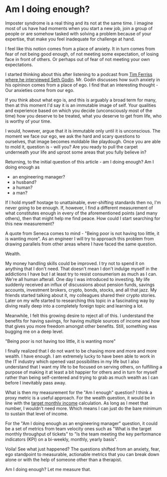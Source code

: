 # Am I doing enough?

Imposter syndrome is a real thing and its not at the same time. I imagine most of us have had
moments when you start a new job, join a group of people or are somehow tasked with solving a
problem because of your expertise, that make you feel inadequate for challenge at hand.

I feel like this notion comes from a place of anxiety. It in turn comes from fear of not being good enough,
of not meeting some expectation, of losing face in front of others. Or perhaps out of fear of not meeting your own expectations.

I started thinking about this after listening to a podcast from [Tim Ferriss where he interviewed Seth Godin](https://tim.blog/2016/02/10/seth-godin/).
Mr. Godin discusses how such anxiety in his opininon comes from a place of ego. I find that an interesting thought - Our anxieties come from our ego.

If you think about what ego is, and this is arguably a broad term for many, then at this moment
I'd say it is an immutable image of self. Your qualities and experience based on which you decide
(unconsciously most of the time) how you deserve to be treated, what you deserve to get from life,
who is worthy of your time.

I would, however, argue that it is immutable only until it is unconscious. The moment we face
our ego, we ask the hard and scary questions to ourselves, that image becomes moldable like
playdough. Once you are able to mold it, question is - will you? Are you ready to pull the 
carpet underneath your life and uproot some areas that you fully believe in?

Returning, to the initial question of this article - am I doing enough?
Am I doing enough as
- an engineering manager?
- a husband?
- a human?
- a man?

If I hold myself hostage to unattainable, ever-shifting standards then no, I'm never going to be enough.
If, however, I find a different measurement of what constitutes enough in every of the aforementioned
points (and many others), then that might help me find peace. How could I start searching for this
new measurement?

A quote from Seneca comes to mind - "Being poor is not having too little, it is wanting more". As an engineer I
will try to approach this problem from drawing parallels from other areas where I have faced the same
question.

Wealth.

My money handling skills could be improved. I try not to spend it on anything that I don't need.
That doesn't mean I don't indulge myself in the addictions I have but I at least try to resist
consumerism as much as I can. We're all human afterall. One day I was introduced to investing.
My life suddenly received an influx of discussions about pension funds, savings accounts, investment
brokers, crypto, bonds, stocks, and all that jazz. My friends started talking about it,
my colleagues shared their crypto stories. Later on my wife started to researching this topic
in a fascinating way by diving really deep into a completely foreign topic and learning a lot.

Meanwhile, I felt this growing desire to reject all of this. I understand the benefits for having savings,
for having multiple sources of income and how that gives you more freedom amongst other benefits.
Still, something was bugging me on a deep level. 

"Being poor is not having too little, it is wanting more"

I finally realized that I do not want to be chasing more and more and more wealth. I have enough.
I am extremely lucky to have been able to work in the IT industry which opened vast possibilites
in my life but I also understand that I want my life to be focused on serving others, on fulfilling
a purpose of making it at least a bit happier for others and in turn for myself rather
than being self-centered and trying to grab as much wealth as I can before I inevitably pass away.

What is then my measurement for the "Am I enough" question? I think a proxy metric is a useful approach.
For the wealth question, it would be in line with the [target monthly income](https://tim.blog/lifestyle-costing/)
calculation. As long as I meet that number, I wouldn't need more. Which means I can just do the bare
minimum to sustain that level of income.

For the "Am I doing enough as an engineering manager" question, it could be a set of metrics from
team velocity ones such as "What is the target monthly throughput of tickets" to "Is the team meeting
the key performance indicators (KPI) on a bi-weekly, monthly, yearly basis".

Voila! See what just happened? The questions shifted from an anxiety, fear, ego standpoint to 
measurable, actionable metrics that you can break down alone or with the help of someone other
than a therapist.

Am I doing enough? Let me measure that.

